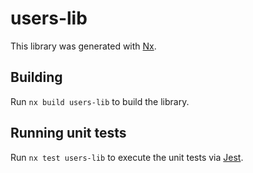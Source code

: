 # users-lib

This library was generated with [Nx](https://nx.dev).

## Building

Run `nx build users-lib` to build the library.

## Running unit tests

Run `nx test users-lib` to execute the unit tests via [Jest](https://jestjs.io).
